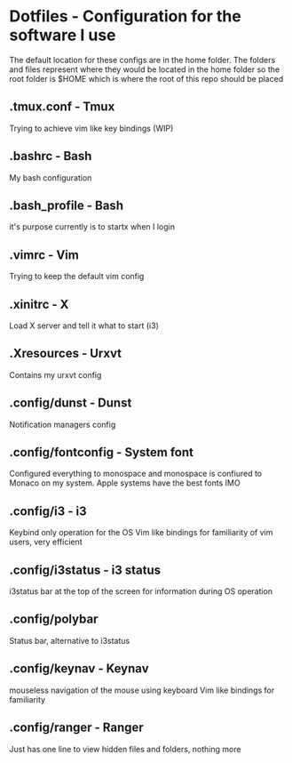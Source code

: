 # Dotfiles - Configuration for the software I use
The default location for these configs are in the home folder. The folders and files represent where they would be located in the home folder so the root folder is $HOME which is where the root of this repo should be placed

## .tmux.conf - Tmux
Trying to achieve vim like key bindings (WIP)

## .bashrc - Bash
My bash configuration

## .bash_profile - Bash
it's purpose currently is to startx when I login

## .vimrc - Vim
Trying to keep the default vim config

## .xinitrc - X
Load X server and tell it what to start (i3)

## .Xresources - Urxvt
Contains my urxvt config 


## .config/dunst - Dunst
Notification managers config

## .config/fontconfig - System font
Configured everything to monospace and monospace is confiured to Monaco on my system. Apple systems have the best fonts IMO

## .config/i3 - i3
Keybind only operation for the OS
Vim like bindings for familiarity of vim users, very efficient

## .config/i3status - i3 status
i3status bar at the top of the screen for information during OS operation

## .config/polybar
Status bar, alternative to i3status

## .config/keynav - Keynav
mouseless navigation of the mouse using keyboard
Vim like bindings for familiarity

## .config/ranger - Ranger
Just has one line to view hidden files and folders, nothing more

